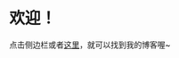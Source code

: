 # 欢迎！

点击侧边栏或者[这里](blog/index.md)，就可以找到我的博客喔~

<!-- markdownlint-disabled -->

<br>
<div>
  <script>
    const targetDate = new Date("2026-06-07");
    const today = new Date();
    const oneDay = 24 * 60 * 60 * 1000;
    const diffDays = Math.ceil((targetDate - today) / oneDay);
    document.write("离 2026 年高考还有 <b>" + diffDays + "</b> 天，要努力学习噢！");
  </script>
</div>
<br>
<div>
  <script>
    const startDate = new Date("2025-04-04");
    const serveDays = Math.ceil((today - startDate) / oneDay);
    document.write("本网站已经稳定运行了 <b>" + serveDays + "</b> 天。");
  </script>
</div>

<!-- markdownlint-enabled -->
